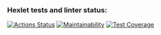 ### Hexlet tests and linter status:

[![Actions Status](https://github.com/alexander-lozovsky/python-project-lvl2/workflows/hexlet-check/badge.svg)](https://github.com/alexander-lozovsky/python-project-lvl2/actions)
[![Maintainability](https://api.codeclimate.com/v1/badges/41830417369946597620/maintainability)](https://codeclimate.com/github/alexander-lozovsky/python-project-lvl2/maintainability)
[![Test Coverage](https://api.codeclimate.com/v1/badges/41830417369946597620/test_coverage)](https://codeclimate.com/github/alexander-lozovsky/python-project-lvl2/test_coverage)
